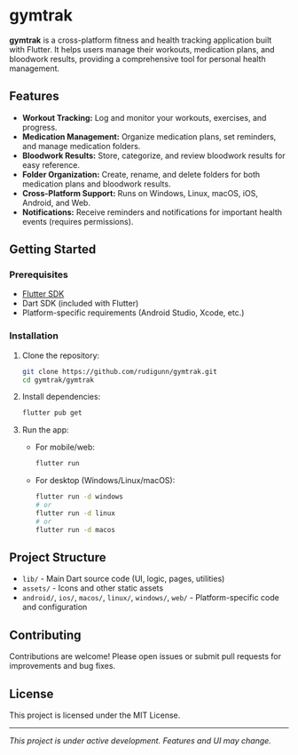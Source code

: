 # gymtrak

**gymtrak** is a cross-platform fitness and health tracking application built with Flutter. It helps users manage their workouts, medication plans, and bloodwork results, providing a comprehensive tool for personal health management.

## Features

- **Workout Tracking:** Log and monitor your workouts, exercises, and progress.
- **Medication Management:** Organize medication plans, set reminders, and manage medication folders.
- **Bloodwork Results:** Store, categorize, and review bloodwork results for easy reference.
- **Folder Organization:** Create, rename, and delete folders for both medication plans and bloodwork results.
- **Cross-Platform Support:** Runs on Windows, Linux, macOS, iOS, Android, and Web.
- **Notifications:** Receive reminders and notifications for important health events (requires permissions).

## Getting Started

### Prerequisites

- [Flutter SDK](https://flutter.dev/docs/get-started/install)
- Dart SDK (included with Flutter)
- Platform-specific requirements (Android Studio, Xcode, etc.)

### Installation

1. Clone the repository:
   ```sh
   git clone https://github.com/rudigunn/gymtrak.git
   cd gymtrak/gymtrak
   ```

2. Install dependencies:
   ```sh
   flutter pub get
   ```

3. Run the app:
   - For mobile/web:
     ```sh
     flutter run
     ```
   - For desktop (Windows/Linux/macOS):
     ```sh
     flutter run -d windows
     # or
     flutter run -d linux
     # or
     flutter run -d macos
     ```

## Project Structure

- `lib/` - Main Dart source code (UI, logic, pages, utilities)
- `assets/` - Icons and other static assets
- `android/`, `ios/`, `macos/`, `linux/`, `windows/`, `web/` - Platform-specific code and configuration

## Contributing

Contributions are welcome! Please open issues or submit pull requests for improvements and bug fixes.

## License

This project is licensed under the MIT License.

---

*This project is under active development. Features and UI may change.*
